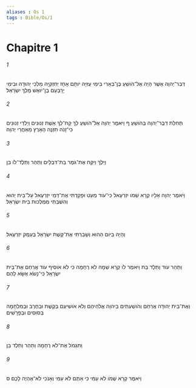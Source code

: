 ```yaml
---
aliases : Os 1
tags : Bible/Os/1
---
```


# Chapitre 1

###### 1
דְּבַר־יְהוָה אֲשֶׁר הָיָה אֶל־הֹושֵׁעַ בֶּן־בְּאֵרִי בִּימֵי עֻזִּיָּה יֹותָם אָחָז יְחִזְקִיָּה מַלְכֵי יְהוּדָה וּבִימֵי יָרָבְעָם בֶּן־יֹואָשׁ מֶלֶךְ יִשְׂרָאֵל׃
###### 2
תְּחִלַּת דִּבֶּר־יְהוָה בְּהֹושֵׁעַ ף וַיֹּאמֶר יְהוָה אֶל־הֹושֵׁעַ לֵךְ קַח־לְךָ אֵשֶׁת זְנוּנִים וְיַלְדֵי זְנוּנִים כִּי־זָנֹה תִזְנֶה הָאָרֶץ מֵאַחֲרֵי יְהוָה׃
###### 3
וַיֵּלֶךְ וַיִּקַּח אֶת־גֹּמֶר בַּת־דִּבְלָיִם וַתַּהַר וַתֵּלֶד־לֹו בֵּן׃
###### 4
וַיֹּאמֶר יְהוָה אֵלָיו קְרָא שְׁמֹו יִזְרְעֶאל כִּי־עֹוד מְעַט וּפָקַדְתִּי אֶת־דְּמֵי יִזְרְעֶאל עַל־בֵּית יֵהוּא וְהִשְׁבַּתִּי מַמְלְכוּת בֵּית יִשְׂרָאֵל׃
###### 5
וְהָיָה בַּיֹּום הַהוּא וְשָׁבַרְתִּי אֶת־קֶשֶׁת יִשְׂרָאֵל בְּעֵמֶק יִזְרְעֶאל׃
###### 6
וַתַּהַר עֹוד וַתֵּלֶד בַּת וַיֹּאמֶר לֹו קְרָא שְׁמָהּ לֹא רֻחָמָה כִּי לֹא אֹוסִיף עֹוד אֲרַחֵם אֶת־בֵּית יִשְׂרָאֵל כִּי־נָשֹׂא אֶשָּׂא לָהֶם׃
###### 7
וְאֶת־בֵּית יְהוּדָה אֲרַחֵם וְהֹושַׁעְתִּים בַּיהוָה אֱלֹהֵיהֶם וְלֹא אֹושִׁיעֵם בְּקֶשֶׁת וּבְחֶרֶב וּבְמִלְחָמָה בְּסוּסִים וּבְפָרָשִׁים׃
###### 8
וַתִּגְמֹל אֶת־לֹא רֻחָמָה וַתַּהַר וַתֵּלֶד בֵּן׃
###### 9
וַיֹּאמֶר קְרָא שְׁמֹו לֹא עַמִּי כִּי אַתֶּם לֹא עַמִּי וְאָנֹכִי לֹא־אֶהְיֶה לָכֶם׃ ס
